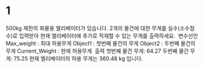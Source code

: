 # 1
500kg 제한의 화물용 엘리베이터가 있습니다. 2개의 물건에 대한 무게를 실수(소수점수)로
입력받아 현재 엘리베이터에 추가로 적재할 수 있는 무게를 출력하세요.
​
변수선언
Max_weight : 최대 허용무게
Object1 : 첫번째 물건의 무게
Object2 : 두번째 물건의 무게
Current_Weight : 현재 허용무게
​
출력
첫번째 물건 무게: 64.27
두번째 물건 무게: 75.25
현재 엘리베이터의 허용 무게는 360.48 kg 입니다.